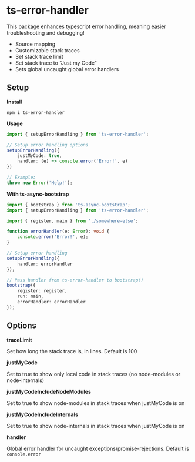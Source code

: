 # ts-error-handler

This package enhances typescript error handling, meaning easier troubleshooting and debugging!

- Source mapping
- Customizable stack traces
- Set stack trace limit
- Set stack trace to "Just my Code"
- Sets global uncaught global error handlers

## Setup

**Install**

`npm i ts-error-handler`

**Usage**

```typescript
import { setupErrorHandling } from 'ts-error-handler';

// Setup error handling options
setupErrorHandling({
	justMyCode: true,
	handler: (e) => console.error('Error!', e)
})

// Example:
throw new Error('Help!');
```

**With ts-async-bootstrap**

```typescript
import { bootstrap } from 'ts-async-bootstrap';
import { setupErrorHandling } from 'ts-error-handler';

import { register, main } from './somewhere-else';

function errorHandler(e: Error): void {
	console.error('Error!', e);
}

// Setup error handling
setupErrorHandling({
	handler: errorHandler
});

// Pass handler from ts-error-handler to bootstrap()
bootstrap({
	register: register,
	run: main,
	errorHandler: errorHandler
});
```

## Options


**traceLimit**

Set how long the stack trace is, in lines. Default is 100

**justMyCode**

Set to true to show only local code in stack traces (no node-modules or node-internals)

**justMyCodeIncludeNodeModules**

Set to true to show node-modules in stack traces when justMyCode is on

**justMyCodeIncludeInternals**

Set to true to show node-internals in stack traces when justMyCode is on

**handler**

Global error handler for uncaught exceptions/promise-rejections. Default is `console.error`
